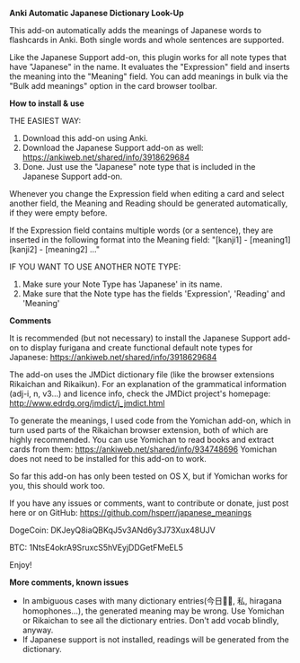 <b>Anki Automatic Japanese Dictionary Look-Up</b>

This add-on automatically adds the meanings of Japanese words to flashcards in Anki. Both single words and whole sentences are supported.

Like the Japanese Support add-on, this plugin works for all note types that have "Japanese" in the name. It evaluates the "Expression" field and inserts the meaning into the "Meaning" field. You can add meanings in bulk via the "Bulk add meanings" option in the card browser toolbar.

<b>How to install & use</b>

THE EASIEST WAY:

1. Download this add-on using Anki.
2. Download the Japanese Support add-on as well: https://ankiweb.net/shared/info/3918629684
3. Done. Just use the "Japanese" note type that is included in the Japanese Support add-on.

Whenever you change the Expression field when editing a card and select another field, the Meaning and Reading should be generated automatically, if they were empty before.

If the Expression field contains multiple words (or a sentence), they are inserted in the following format into the Meaning field:
"[kanji1] - [meaning1]
[kanji2] - [meaning2] ..."



IF YOU WANT TO USE ANOTHER NOTE TYPE:

1. Make sure your Note Type has 'Japanese' in its name.
2. Make sure that the Note type has the fields 'Expression', 'Reading' and 'Meaning'


<b>Comments</b>

It is recommended (but not necessary) to install the Japanese Support add-on to display furigana and create functional default note types for Japanese: 
https://ankiweb.net/shared/info/3918629684

The add-on uses the JMDict dictionary file (like the browser extensions Rikaichan and Rikaikun). For an explanation of the grammatical information (adj-i, n, v3...) and licence info, check the JMDict project's homepage:
http://www.edrdg.org/jmdict/j_jmdict.html

To generate the meanings, I used code from the Yomichan add-on, which in turn used parts of the Rikaichan browser extension, both of which are highly recommended. You can use Yomichan to read books and extract cards from them:
https://ankiweb.net/shared/info/934748696
Yomichan does not need to be installed for this add-on to work.

So far this add-on has only been tested on OS X, but if Yomichan works for you, this should work too.

If you have any issues or comments, want to contribute or donate, just post here or on GitHub: 
https://github.com/hsperr/japanese_meanings

DogeCoin:
DKJeyQ8iaQBKqJ5v3ANd6y3J73Xux48UJV

BTC:
1NtsE4okrA9SruxcS5hVEyjDDGetFMeEL5

Enjoy!


<b>More comments, known issues</b>

- In ambiguous cases with many dictionary entries(今日, 私, hiragana homophones...), the generated meaning may be wrong. Use Yomichan or Rikaichan to see all the dictionary entries. Don't add vocab blindly, anyway.
- If Japanese support is not installed, readings will be generated from the dictionary.

